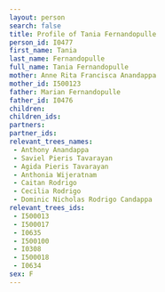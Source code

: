 ```yaml
---
layout: person
search: false
title: Profile of Tania Fernandopulle
person_id: I0477
first_name: Tania
last_name: Fernandopulle
full_name: Tania Fernandopulle
mother: Anne Rita Francisca Anandappa
mother_id: I500123
father: Marian Fernandopulle
father_id: I0476
children:
children_ids:
partners:
partner_ids:
relevant_trees_names:
 - Anthony Anandappa
 - Saviel Pieris Tavarayan
 - Agida Pieris Tavarayan
 - Anthonia Wijeratnam
 - Caitan Rodrigo
 - Cecilia Rodrigo
 - Dominic Nicholas Rodrigo Candappa
relevant_trees_ids:
 - I500013
 - I500017
 - I0635
 - I500100
 - I0308
 - I500018
 - I0634
sex: F
---
```


